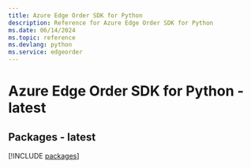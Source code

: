 ```yaml
---
title: Azure Edge Order SDK for Python
description: Reference for Azure Edge Order SDK for Python
ms.date: 06/14/2024
ms.topic: reference
ms.devlang: python
ms.service: edgeorder
---
```

# Azure Edge Order SDK for Python - latest
## Packages - latest
[!INCLUDE [packages](edge-order-index.md)]